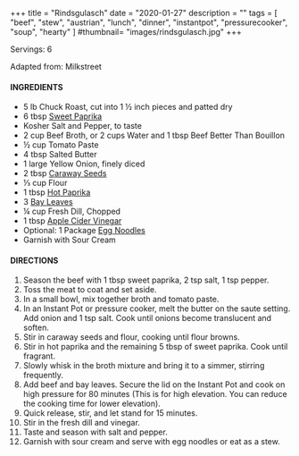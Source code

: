 +++
title = "Rindsgulasch"
date = "2020-01-27"
description = ""
tags = [
	"beef",
    "stew",
    "austrian",
    "lunch",
    "dinner",
    "instantpot",
    "pressurecooker",
    "soup",
    "hearty"
]
#thumbnail= "images/rindsgulasch.jpg"
+++

Servings: 6<!--more-->

Adapted from: Milkstreet

#### INGREDIENTS 

* 5 lb Chuck Roast, cut into 1 ½ inch pieces and patted dry 
* 6 tbsp [Sweet Paprika](https://amzn.to/3jJjOGx) 
* Kosher Salt and Pepper, to taste 
* 2 cup Beef Broth, or 2 cups Water and 1 tbsp Beef Better Than Bouillon 
* ½ cup Tomato Paste 
* 4 tbsp Salted Butter
* 1 large Yellow Onion, finely diced 
* 2 tbsp [Caraway Seeds](https://amzn.to/3b6l7Ls) 
* ⅓ cup Flour 
* 1 tbsp [Hot Paprika](https://amzn.to/2ZeqanW) 
* 3 [Bay Leaves](https://amzn.to/3tUxsLA)
* ¼ cup Fresh Dill, Chopped 
* 1 tbsp [Apple Cider Vinegar](https://amzn.to/37dBDs5)
* Optional: 1 Package [Egg Noodles](https://amzn.to/2Zf7O60) 
* Garnish with Sour Cream  

#### DIRECTIONS 

1. Season the beef with 1 tbsp sweet paprika, 2 tsp salt, 1 tsp pepper. 
2. Toss the meat to coat and set aside. 
3. In a small bowl, mix together broth and tomato paste. 
4. In an Instant Pot or pressure cooker, melt the butter on the saute setting. Add onion and 1 tsp salt. Cook until onions become translucent and soften. 
5. Stir in caraway seeds and flour, cooking until flour browns. 
6. Stir in hot paprika and the remaining 5 tbsp of sweet paprika. Cook until fragrant. 
7. Slowly whisk in the broth mixture and bring it to a simmer, stirring frequently. 
8. Add beef and bay leaves. Secure the lid on the Instant Pot and cook on high pressure for 80 minutes (This is for high elevation. You can reduce the cooking time for lower elevation).  
9. Quick release, stir, and let stand for 15 minutes. 
10. Stir in the fresh dill and vinegar. 
11. Taste and season with salt and pepper. 
12. Garnish with sour cream and serve with egg noodles or eat as a stew. 

